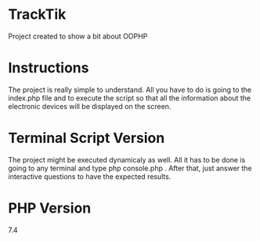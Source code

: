 # TrackTik
Project created to show a bit about OOPHP

# Instructions
The project is really simple to understand. All you have to do is going to the index.php file and to execute the script so that all the information about the electronic devices will be displayed on the screen.

# Terminal Script Version
The project might be executed dynamicaly as well. All it has to be done is going to any terminal and type php console.php . After that, just answer the interactive questions to have the expected results. 

# PHP Version 
7.4
